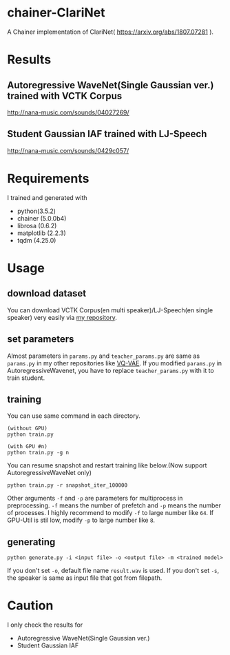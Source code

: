 # chainer-ClariNet

A Chainer implementation of ClariNet( https://arxiv.org/abs/1807.07281 ).

# Results
## Autoregressive WaveNet(Single Gaussian ver.) trained with VCTK Corpus
http://nana-music.com/sounds/04027269/

## Student Gaussian IAF trained with LJ-Speech
http://nana-music.com/sounds/0429c057/

# Requirements
I trained and generated with

- python(3.5.2)
- chainer (5.0.0b4)
- librosa (0.6.2)
- matplotlib (2.2.3)
- tqdm (4.25.0)

# Usage
## download dataset
You can download VCTK Corpus(en multi speaker)/LJ-Speech(en single speaker) very easily via [my repository](https://github.com/dhgrs/download_dataset).

## set parameters
Almost parameters in `params.py` and `teacher_params.py` are same as `params.py` in my other repositories like [VQ-VAE](https://github.com/dhgrs/chainer-VQ-VAE). If you modified `params.py` in AutoregressiveWavenet, you have to replace `teacher_params.py` with it to train student.

## training
You can use same command in each directory.
```
(without GPU)
python train.py

(with GPU #n)
python train.py -g n
```

You can resume snapshot and restart training like below.(Now support AutoregressiveWaveNet only)
```
python train.py -r snapshot_iter_100000
```
Other arguments `-f` and `-p` are parameters for multiprocess in preprocessing. `-f` means the number of prefetch and `-p` means the number of processes. I highly recommend to modify `-f` to large number like `64`. If GPU-Util is stil low, modify `-p` to large number like `8`.

## generating
```
python generate.py -i <input file> -o <output file> -m <trained model>
```

If you don't set `-o`, default file name `result.wav` is used. If you don't set `-s`, the speaker is same as input file that got from filepath.

# Caution
I only check the results for 

- Autoregressive WaveNet(Single Gaussian ver.)
- Student Gaussian IAF

